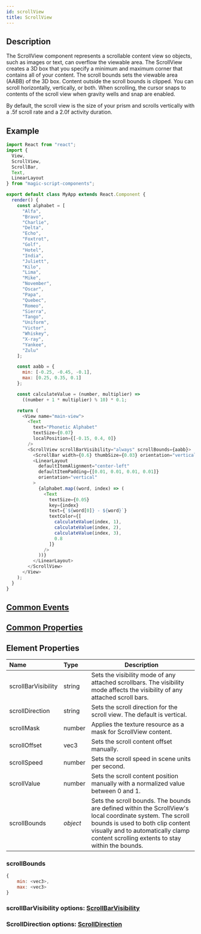 ```yaml
---
id: scrollView
title: ScrollView
---
```


## Description

The ScrollView component represents a scrollable content view so objects, such as images or text, can overflow the viewable area. The ScrollView creates a 3D box that you specify a minimum and maximum corner that contains all of your content. The scroll bounds sets the viewable area (AABB) of the 3D box. Content outside the scroll bounds is clipped. You can scroll horizontally, vertically, or both. When scrolling, the cursor snaps to contents of the scroll view when gravity wells and snap are enabled.

By default, the scroll view is the size of your prism and scrolls vertically with a .5f scroll rate and a 2.0f activity duration.

## Example

```javascript
import React from "react";
import {
  View,
  ScrollView,
  ScrollBar,
  Text,
  LinearLayout
} from "magic-script-components";

export default class MyApp extends React.Component {
  render() {
    const alphabet = [
      "Alfa",
      "Bravo",
      "Charlie",
      "Delta",
      "Echo",
      "Foxtrot",
      "Golf",
      "Hotel",
      "India",
      "Juliett",
      "Kilo",
      "Lima",
      "Mike",
      "November",
      "Oscar",
      "Papa",
      "Quebec",
      "Romeo",
      "Sierra",
      "Tango",
      "Uniform",
      "Victor",
      "Whiskey",
      "X-ray",
      "Yankee",
      "Zulu"
    ];

    const aabb = {
      min: [-0.25, -0.45, -0.1],
      max: [0.25, 0.35, 0.1]
    };

    const calculateValue = (number, multiplier) =>
      ((number + 1 * multiplier) % 10) * 0.1;

    return (
      <View name="main-view">
        <Text
          text="Phonetic Alphabet"
          textSize={0.07}
          localPosition={[-0.15, 0.4, 0]}
        />
        <ScrollView scrollBarVisibility="always" scrollBounds={aabb}>
          <ScrollBar width={0.6} thumbSize={0.03} orientation="vertical" />
          <LinearLayout
            defaultItemAlignment="center-left"
            defaultItemPadding={[0.01, 0.01, 0.01, 0.01]}
            orientation="vertical"
          >
            {alphabet.map((word, index) => (
              <Text
                textSize={0.05}
                key={index}
                text={`${word[0]} - ${word}`}
                textColor={[
                  calculateValue(index, 1),
                  calculateValue(index, 2),
                  calculateValue(index, 3),
                  0.8
                ]}
              />
            ))}
          </LinearLayout>
        </ScrollView>
      </View>
    );
  }
}
```

## [Common Events](../events/CommonEvents.md)

## [Common Properties](../types/Properties.md)

## Element Properties

| Name                | Type     | Description                                                                                                                                                                                                                             |
| :------------------ | :------- | --------------------------------------------------------------------------------------------------------------------------------------------------------------------------------------------------------------------------------------- |
| scrollBarVisibility | string   | Sets the visibility mode of any attached scrollbars. The visibility mode affects the visibility of any attached scroll bars.                                                                                                            |
| scrollDirection     | string   | Sets the scroll direction for the scroll view. The default is vertical.                                                                                                                                                                 |
| scrollMask          | number   | Applies the texture resource as a mask for ScrollView content.                                                                                                                                                                          |
| scrollOffset        | vec3     | Sets the scroll content offset manually.                                                                                                                                                                                                |
| scrollSpeed         | number   | Sets the scroll speed in scene units per second.                                                                                                                                                                                        |
| scrollValue         | number   | Sets the scroll content position manually with a normalized value between 0 and 1.                                                                                                                                                      |
| scrollBounds        | _object_ | Sets the scroll bounds. The bounds are defined within the ScrollView's local coordinate system. The scroll bounds is used to both clip content visually and to automatically clamp content scrolling extents to stay within the bounds. |

### scrollBounds

```javascript
{
    min: <vec3>,
    max: <vec3>
}
```

### scrollBarVisibility options: [ScrollBarVisibility](../types/ScrollBarVisibility.md)

### ScrollDirection options: [ScrollDirection](../types/ScrollDirection.md)

